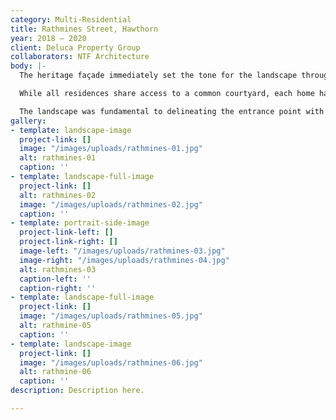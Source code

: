 ```yaml
---
category: Multi-Residential
title: Rathmines Street, Hawthorn
year: 2018 — 2020
client: Deluca Property Group
collaborators: NTF Architecture
body: |-
  The heritage façade immediately set the tone for the landscape throughout these five dwellings.

  While all residences share access to a common courtyard, each home has its own sense of escape through a private walled garden.

  The landscape was fundamental to delineating the entrance point with the introduction of a central canopy tree—connecting the established architecture of the site, with its new built form.
gallery:
- template: landscape-image
  project-link: []
  image: "/images/uploads/rathmines-01.jpg"
  alt: rathmines-01
  caption: ''
- template: landscape-full-image
  project-link: []
  alt: rathmines-02
  image: "/images/uploads/rathmines-02.jpg"
  caption: ''
- template: portrait-side-image
  project-link-left: []
  project-link-right: []
  image-left: "/images/uploads/rathmines-03.jpg"
  image-right: "/images/uploads/rathmines-04.jpg"
  alt: rathmines-03
  caption-left: ''
  caption-right: ''
- template: landscape-full-image
  project-link: []
  image: "/images/uploads/rathmines-05.jpg"
  alt: rathmine-05
  caption: ''
- template: landscape-image
  project-link: []
  image: "/images/uploads/rathmines-06.jpg"
  alt: rathmine-06
  caption: ''
description: Description here.

---
```

